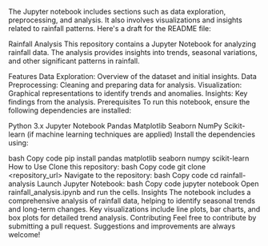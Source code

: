 The Jupyter notebook includes sections such as data exploration, preprocessing, and analysis. It also involves visualizations and insights related to rainfall patterns. Here's a draft for the README file:

Rainfall Analysis
This repository contains a Jupyter Notebook for analyzing rainfall data. The analysis provides insights into trends, seasonal variations, and other significant patterns in rainfall.

Features
Data Exploration: Overview of the dataset and initial insights.
Data Preprocessing: Cleaning and preparing data for analysis.
Visualization: Graphical representations to identify trends and anomalies.
Insights: Key findings from the analysis.
Prerequisites
To run this notebook, ensure the following dependencies are installed:

Python 3.x
Jupyter Notebook
Pandas
Matplotlib
Seaborn
NumPy
Scikit-learn (if machine learning techniques are applied)
Install the dependencies using:

bash
Copy code
pip install pandas matplotlib seaborn numpy scikit-learn
How to Use
Clone this repository:
bash
Copy code
git clone <repository_url>
Navigate to the repository:
bash
Copy code
cd rainfall-analysis
Launch Jupyter Notebook:
bash
Copy code
jupyter notebook
Open rainfall_analysis.ipynb and run the cells.
Insights
The notebook includes a comprehensive analysis of rainfall data, helping to identify seasonal trends and long-term changes.
Key visualizations include line plots, bar charts, and box plots for detailed trend analysis.
Contributing
Feel free to contribute by submitting a pull request. Suggestions and improvements are always welcome!
